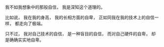 我不如我想象中的那般自信， 我是深知这个道理的。

比如说， 我在我的身高， 我的长相方面的自卑， 正如同我在我的技术上的自信一样， 都走向了极端。

只不过， 我对自己技术的自信， 是一种盲目的自信， 而对自己硬件的自卑， 却是确确实实地自卑。
